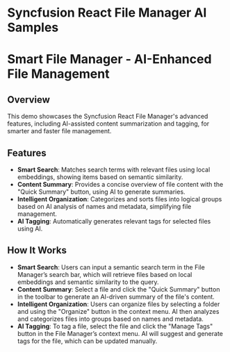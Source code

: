 # Syncfusion React File Manager AI Samples

# Smart File Manager - AI-Enhanced File Management

## Overview

This demo showcases the Syncfusion React File Manager's advanced features, including AI-assisted content summarization and tagging, for smarter and faster file management.

## Features

- **Smart Search**: Matches search terms with relevant files using local embeddings, showing items based on semantic similarity.
- **Content Summary**: Provides a concise overview of file content with the "Quick Summary" button, using AI to generate summaries.
- **Intelligent Organization**: Categorizes and sorts files into logical groups based on AI analysis of names and metadata, simplifying file management.
- **AI Tagging**: Automatically generates relevant tags for selected files using AI.

## How It Works

- **Smart Search**: Users can input a semantic search term in the File Manager’s search bar, which will retrieve files based on local embeddings and semantic similarity to the query.
- **Content Summary**: Select a file and click the "Quick Summary" button in the toolbar to generate an AI-driven summary of the file's content.
- **Intelligent Organization**: Users can organize files by selecting a folder and using the "Organize" button in the context menu. AI then analyzes and categorizes files into groups based on names and metadata.
- **AI Tagging**: To tag a file, select the file and click the "Manage Tags" button in the File Manager’s context menu. AI will suggest and generate tags for the file, which can be updated manually.

